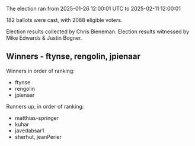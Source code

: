 The election ran from 2025-01-26 12:00:01 UTC to 2025-02-11 12:00:01

182 ballots were cast, with 2088 eligible voters.

Election results collected by Chris Bieneman.
Election results witnessed by Mike Edwards & Justin Bogner.

## Winners - ftynse, rengolin, jpienaar

Winners in order of ranking:
* ftynse
* rengolin
* jpienaar

Runners up, in order of ranking:
* matthias-springer
* kuhar
* javedabsar1
* sherhut, jeanPerier
